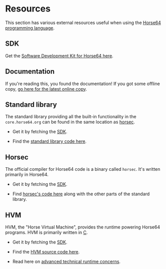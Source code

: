 
Resources
=========

This section has various external resources useful when using the
[Horse64 programming language](https://horse64.org).


SDK
---

Get the [Software Development Kit for Horse64 here](
https://horse64.org/download
).

Documentation
-------------

If you're reading this, you found the documentation! If you got
some offline copy, [go here for the latest
online copy](https://horse64.org/docs).


Standard library
----------------

The standard library providing all the built-in functionality in
the `core.horse64.org` can be found in the same location as
[horsec](#Horsec).

- Get it by fetching the [SDK](#sdk).

- Find the [standard library code here](
  https://codeberg.org/Horse64/core.horse64.org/src/branch/main/src).


Horsec
------

The official compiler for Horse64 code is a binary called `horsec`.
It's written primarily in Horse64.

- Get it by fetching the [SDK](#sdk).

- Find [horsec's code here](
  https://codeberg.org/Horse/core.horse64.org)
  along with the other parts of the standard library.



HVM
---

HVM, the "Horse Virtual Machine", provides the
runtime powering Horse64 programs.
HVM is primarily written in [C](
https://en.wikipedia.org/wiki/C_%28programming_language%29).

- Get it by fetching the [SDK](#sdk).

- Find the [HVM source code here](
  https://codeberg.org/Horse64/core.horse64.org/src/branch/main/src/compiler
  ).

- Read here on [advanced technical runtime concerns](
  /docs/Runtime%20Concerns.md).

